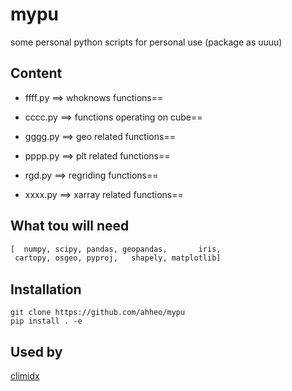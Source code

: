 # mypu

some personal python scripts for personal use (package as uuuu)

## Content

- ffff.py ==> whoknows functions==

- cccc.py ==> functions operating on cube==

- gggg.py ==> geo related functions==

- pppp.py ==> plt related functions==

- rgd.py  ==> regriding functions==

- xxxx.py ==> xarray related functions==

## What tou will need

```python
[  numpy, scipy, pandas, geopandas,       iris, 
 cartopy, osgeo, pyproj,   shapely, matplotlib]
```

## Installation

```
git clone https://github.com/ahheo/mypu
pip install . -e
```

## Used by
[climidx](https://github.com/ahheo/climidx "A python package for deriving climate indices based on climate data")
